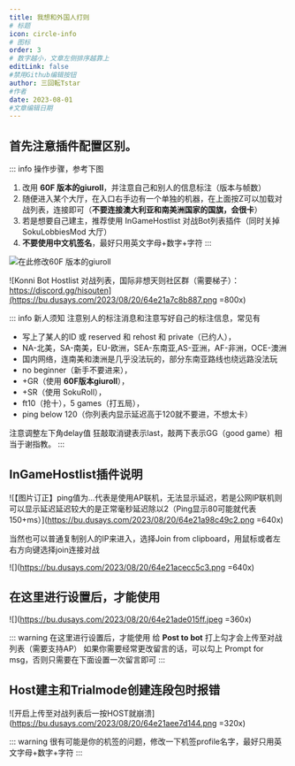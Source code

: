 ```yaml
---
title: 我想和外国人打则
# 标题
icon: circle-info
# 图标
order: 3
# 数字越小，文章左侧排序越靠上
editLink: false
#禁用Github编辑按钮
author: 三回転Tstar
#作者
date: 2023-08-01
#文章编辑日期
---
```


## **首先注意插件配置区别。**

::: info 操作步骤，参考下图
1. 改用 **60F 版本的giuroll**，并注意自己和别人的信息标注（版本与帧数）
2. 随便进入某个大厅，在入口右手边有一个单独的机器，在上面按Z可以加载对战列表，连接即可（**不要连接澳大利亚和南美洲国家的国旗，会很卡**）
3. 若是想要自己建主，推荐使用 InGameHostlist 对战Bot列表插件（同时关掉 SokuLobbiesMod 大厅）
4. **不要使用中文机签名**，最好只用英文字母+数字+字符
:::

![在此修改60F 版本的giuroll](https://bu.dusays.com/2023/09/28/6515a00be1933.png)


![Konni Bot Hostlist 对战列表，国际非想天则社区群（需要梯子）： https://discord.gg/hisouten](https://bu.dusays.com/2023/08/20/64e21a7c8b887.png =800x)

::: info 新人须知
注意别人的标注消息和注意写好自己的标注信息，常见有 
- 写上了某人的ID 或 reserved 和 rehost 和 private（已约人），
- NA-北美，SA-南美，EU-欧洲，SEA-东南亚,AS-亚洲，AF-非洲，OCE-澳洲
- 国内网络，连南美和澳洲是几乎没法玩的，部分东南亚路线也绕远路没法玩
- no beginner（新手不要进来），
- +GR（使用 **60F版本giuroll**），
- +SR（使用 SokuRoll），
- ft10（抢十），5 games（打五局），
- ping below 120（你列表内显示延迟高于120就不要进，不想太卡）

注意调整左下角delay值
狂敲取消键表示last，敲两下表示GG（good game）相当于谢指教。
:::
## **InGameHostlist插件说明**

![【图片订正】ping值为...代表是使用AP联机，无法显示延迟，若是公网IP联机则可以显示延迟延迟较大的是正常毫秒延迟除以2（Ping显示80可能就代表150+ms）](https://bu.dusays.com/2023/08/20/64e21a98c49c2.png =640x)

当然也可以普通复制别人的IP来进入，选择Join from clipboard，用鼠标或者左右方向键选择join连接对战

![](https://bu.dusays.com/2023/08/20/64e21acecc5c3.png =640x)

## **在这里进行设置后，才能使用**
![](https://bu.dusays.com/2023/08/20/64e21ade015ff.jpeg =360x)

::: warning 在这里进行设置后，才能使用
给 **Post to bot** 打上勾才会上传至对战列表（需要支持AP）
如果你需要经常更改留言的话，可以勾上 Prompt for msg，否则只需要在下面设置一次留言即可
:::

## **Host建主和Trialmode创建连段包时报错**

![开启上传至对战列表后一按HOST就崩溃](https://bu.dusays.com/2023/08/20/64e21aee7d144.png =320x)

::: warning
很有可能是你的机签的问题，修改一下机签profile名字，最好只用英文字母+数字+字符
::: 
